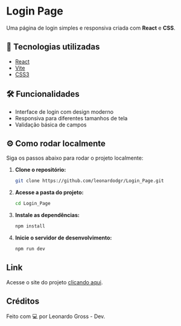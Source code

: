 # Login Page

Uma página de login simples e responsiva criada com **React** e **CSS**.

## 🚀 Tecnologias utilizadas

- [React](https://reactjs.org/)
- [Vite](https://vitejs.dev/)
- [CSS3](https://developer.mozilla.org/pt-BR/docs/Web/CSS)

## 🛠️ Funcionalidades

- Interface de login com design moderno
- Responsiva para diferentes tamanhos de tela
- Validação básica de campos

## ⚙️ Como rodar localmente

Siga os passos abaixo para rodar o projeto localmente:  

1. **Clone o repositório:**  
   ```bash
   git clone https://github.com/leonardodgr/Login_Page.git
2. **Acesse a pasta do projeto:**  
   ```bash
   cd Login_Page
3. **Instale as dependências:**  
   ```bash
   npm install
4. **Inicie o servidor de desenvolvimento:**  
   ```bash
   npm run dev
## Link
Acesse o site do projeto [clicando aqui](https://login-page-ten-smoky.vercel.app/).
<br>
## Créditos
Feito com 💻 por Leonardo Gross - Dev.
